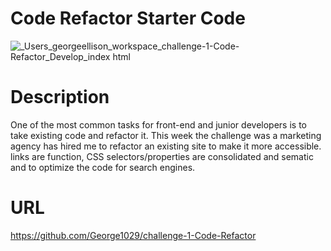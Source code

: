 # Code Refactor Starter Code
![_Users_georgeellison_workspace_challenge-1-Code-Refactor_Develop_index html](https://user-images.githubusercontent.com/86498616/129503508-dab8807b-ec85-492d-83e4-b675ecdf16a0.png)

# Description
One of the most common tasks for front-end and junior developers is to take existing code and refactor it. This week the challenge was a marketing agency has hired me to refactor an existing site to make it more accessible. links are function, CSS selectors/properties are consolidated and sematic and to optimize the code for search engines.

# URL
https://github.com/George1029/challenge-1-Code-Refactor

